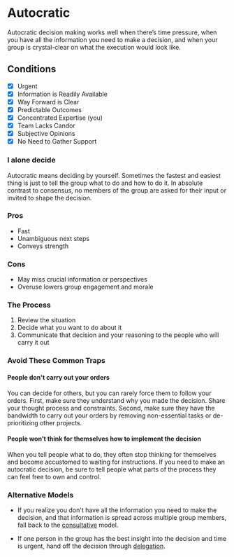 # Autocratic

Autocratic decision making works well when there’s time pressure, when you have all the information you need to make a decision, and when your group is crystal-clear on what the execution would look like.

## Conditions

- [x] Urgent
- [x] Information is Readily Available
- [x] Way Forward is Clear
- [x] Predictable Outcomes
- [x] Concentrated Expertise (you)
- [x] Team Lacks Candor
- [x] Subjective Opinions
- [x] No Need to Gather Support

### I alone decide

Autocratic means deciding by yourself. Sometimes the fastest and easiest thing is just to tell the group what to do and how to do it. In absolute contrast to consensus, no members of the group are asked for their input or invited to shape the decision.

### Pros

- Fast
- Unambiguous next steps
- Conveys strength

### Cons

- May miss crucial information or perspectives
- Overuse lowers group engagement and morale

### The Process

1. Review the situation
2. Decide what you want to do about it
3. Communicate that decision and your reasoning to the people who will carry it out

### Avoid These Common Traps

#### People don't carry out your orders

You can decide for others, but you can rarely force them to follow your orders. First, make sure they understand why you made the decision. Share your thought process and constraints. Second, make sure they have the bandwidth to carry out your orders by removing non-essential tasks or de-prioritizing other projects.

#### People won’t think for themselves how to implement the decision

When you tell people what to do, they often stop thinking for themselves and become accustomed to waiting for instructions. If you need to make an autocratic decision, be sure to tell people what parts of the process they can feel free to own and control.

### Alternative Models

- If you realize you don't have all the information you need to make the decision, and that information is spread across multiple group members, fall back to the [consultative](./consultative) model.

- If one person in the group has the best insight into the decision and time is urgent, hand off the decision through [delegation](./delegation).
